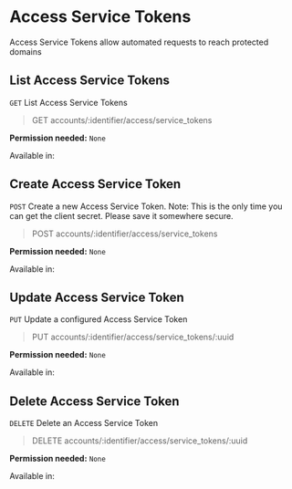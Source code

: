# Access Service Tokens

Access Service Tokens allow automated requests to reach protected domains

## List Access Service Tokens

`GET` List Access Service Tokens

> GET accounts/:identifier/access/service_tokens

**Permission needed:** `None`

Available in:




## Create Access Service Token

`POST` Create a new Access Service Token. Note: This is the only time you can get the client secret. Please save it somewhere secure.

> POST accounts/:identifier/access/service_tokens

**Permission needed:** `None`

Available in:




## Update Access Service Token

`PUT` Update a configured Access Service Token

> PUT accounts/:identifier/access/service_tokens/:uuid

**Permission needed:** `None`

Available in:




## Delete Access Service Token

`DELETE` Delete an Access Service Token

> DELETE accounts/:identifier/access/service_tokens/:uuid

**Permission needed:** `None`

Available in:



